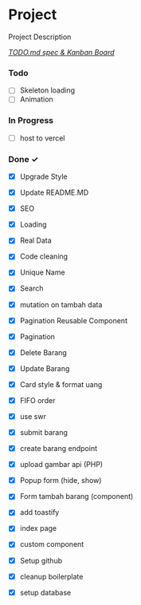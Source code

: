 # Project

Project Description

<em>[TODO.md spec & Kanban Board](https://bit.ly/3fCwKfM)</em>

### Todo

- [ ] Skeleton loading  
- [ ] Animation  

### In Progress

- [ ] host to vercel  

### Done ✓

- [x] Upgrade Style  
- [x] Update README.MD  
- [x] SEO  
- [x] Loading  
- [x] Real Data  
- [x] Code cleaning  
- [x] Unique Name  
- [x] Search  
- [x] mutation on tambah data  
- [x] Pagination Reusable Component  
- [x] Pagination  
- [x] Delete Barang  
- [x] Update Barang  
- [x] Card style & format uang  
- [x] FIFO order  
- [x] use swr  
- [x] submit barang  
- [x] create barang endpoint  
- [x] upload gambar api (PHP)  
- [x] Popup form (hide, show)  
- [x] Form tambah barang (component)  
- [x] add toastify  
- [x] index page  
- [x] custom component  
- [x] Setup github  
- [x] cleanup boilerplate  
- [x] setup database  

